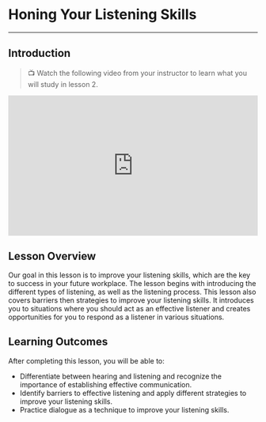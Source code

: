 # Honing Your Listening Skills
---

## Introduction

> 📺 Watch the following video from your instructor to learn what you will study in lesson 2.

<div style="position: relative; padding-bottom: 56.25%; height: 0;"><iframe src="https://www.youtube.com/embed/lzsTFMiXFHs?si=YaYgliz-v3dt_bT4" title="YouTube video player" frameborder="0" allow="accelerometer; autoplay; clipboard-write; encrypted-media; gyroscope; picture-in-picture" allowfullscreen style="position: absolute; top: 0; left: 0; width: 100%; height: 100%;"></iframe></div>

## Lesson Overview

Our goal in this lesson is to improve your listening skills, which are the key to success in your future workplace. The lesson begins with introducing the different types of listening, as well as the listening process. This lesson also covers barriers then strategies to improve your listening skills. It introduces you to situations where you should act as an effective listener and creates opportunities for you to respond as a listener in various situations. 

## Learning Outcomes

After completing this lesson, you will be able to:

- Differentiate between hearing and listening and recognize the importance of establishing effective communication.
- Identify barriers to effective listening and apply different strategies to improve your listening skills.
- Practice dialogue as a technique to improve your listening skills.
